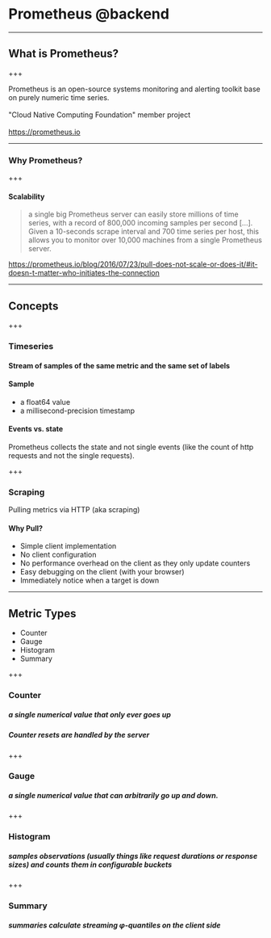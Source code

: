 # Prometheus @backend

---

## What is Prometheus?

+++

Prometheus is an open-source systems monitoring and alerting toolkit base on purely numeric time series.
<br>
<br>
"Cloud Native Computing Foundation" member project
<br>
<br>
https://prometheus.io

---

### Why Prometheus?

+++

#### Scalability

> a single big Prometheus server can easily store millions of time series, with a record of 800,000 incoming samples per second [...]. Given a 10-seconds scrape interval and 700 time series per host, this allows you to monitor over 10,000 machines from a single Prometheus server.

https://prometheus.io/blog/2016/07/23/pull-does-not-scale-or-does-it/#it-doesn-t-matter-who-initiates-the-connection

---

## Concepts

+++

### Timeseries

#### Stream of samples of the same metric and the same set of labels

#### Sample
- a float64 value
- a millisecond-precision timestamp

#### Events vs. state
Prometheus collects the state and not single events (like the count of http requests and not the single requests).

+++

### Scraping

Pulling metrics via HTTP (aka scraping)

#### Why Pull?
- Simple client implementation
- No client configuration
- No performance overhead on the client as they only update counters
- Easy debugging on the client (with your browser)
- Immediately notice when a target is down

---

## Metric Types
- Counter
- Gauge
- Histogram
- Summary

+++

### Counter

##### a single numerical value that only ever goes up
##### Counter resets are handled by the server

+++

### Gauge

##### a single numerical value that can arbitrarily go up and down.

+++

### Histogram

##### samples observations (usually things like request durations or response sizes) and counts them in configurable buckets

+++

### Summary

##### summaries calculate streaming φ-quantiles on the client side
